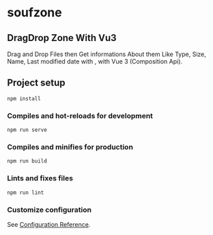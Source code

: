 # soufzone

## DragDrop Zone With Vu3
Drag and Drop Files then Get informations About them Like Type, Size, Name, Last modified date with , with Vue 3 (Composition Api).
## Project setup
```
npm install
```

### Compiles and hot-reloads for development
```
npm run serve
```

### Compiles and minifies for production
```
npm run build
```

### Lints and fixes files
```
npm run lint
```

### Customize configuration
See [Configuration Reference](https://cli.vuejs.org/config/).
